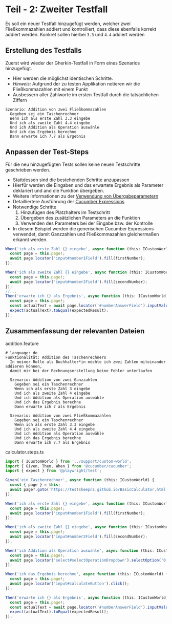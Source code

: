 # Teil - 2: Zweiter Testfall

Es soll ein neuer Testfall hinzugefügt werden, welcher zwei Fließkommazahlen addiert und kontrolliert, dass diese ebenfalls korrekt addiert werden.
Konkret sollen hierbei `3.3` und `4.4` addiert werden

## Erstellung des Testfalls

Zuerst wird wieder der Gherkin-Testfall in Form eines Szenarios hinzugefügt.

* Hier werden die möglichst identischen Schritte.
* _Hinweis:_ Aufgrund der zu testen Applikation notieren wir die Fließkommazahlen mit einem Punkt
* Ausbessern aller Zahlworte im ersten Testfall durch die tatsächlichen Ziffern

````gherkin
Szenario: Addition von zwei Fließkommazahlen
  Gegeben sei ein Taschenrechner
  Wenn ich als erste Zahl 3.3 eingebe
  Und ich als zweite Zahl 4.4 eingebe
  Und ich Addition als Operation auswähle
  Und ich das Ergebnis berechne
  Dann erwarte ich 7.7 als Ergebnis
````

## Anpassen der Test-Steps

Für die neu hinzugefügten Tests sollen keine neuen Testschritte geschrieben werden.

* Stattdessen sind die bestehenden Schritte anzupassen
* Hierfür werden die Eingaben und das erwartete Ergebnis als Parameter deklariert und and die Funktion übergeben.
* Weitere Informationen zu der [Verwendung von Übergabeparametern](https://cucumber.io/docs/cucumber/step-definitions/?lang=javascript)
* Detailliertere Ausführung der [Cucumber Expressions](https://github.com/cucumber/cucumber-expressions#readme)
* Notwendige Schritte
  1. Hinzufügen des Platzhalters im Testschritt
  2. Übergeben des zusätzlichen Parameters an die Funktion
  3. Verwenden des Parameters bei der Eingabe bzw. der Kontrolle
* In diesem Beispiel werden die generischen Cucumber Expressions verwendet, damit Ganzzahlen und Fließkommazahlen gleichermaßen erkannt werden.

````typescript
When('ich als erste Zahl {} eingebe', async function (this: ICustomWorld, firstNumber: string) {
  const page = this.page!;
  await page.locator('input#number1Field').fill(firstNumber);
});

When('ich als zweite Zahl {} eingebe', async function (this: ICustomWorld, secondNumber: string) {
  const page = this.page!;
  await page.locator('input#number2Field').fill(secondNumber);
});
//...
Then('erwarte ich {} als Ergebnis', async function (this: ICustomWorld, expectedResult: string) {
  const page = this.page!;
  const actualText = await page.locator('#numberAnswerField').inputValue();
  expect(actualText).toEqual(expectedResult);
});
````

## Zusammenfassung der relevanten Dateien

addition.feature

````gherkin
# language: de
Funktionalität: Addition des Taschenrechners
  In meiner Rolle als Buchhalter*in möchte ich zwei Zahlen miteinander addieren können,
  damit mir bei der Rechnungserstellung keine Fehler unterlaufen

  Szenario: Addition von zwei Ganzzahlen
    Gegeben sei ein Taschenrechner
    Wenn ich als erste Zahl 3 eingebe
    Und ich als zweite Zahl 4 eingebe
    Und ich Addition als Operation auswähle
    Und ich das Ergebnis berechne
    Dann erwarte ich 7 als Ergebnis

  Szenario: Addition von zwei Fließkommazahlen
    Gegeben sei ein Taschenrechner
    Wenn ich als erste Zahl 3.3 eingebe
    Und ich als zweite Zahl 4.4 eingebe
    Und ich Addition als Operation auswähle
    Und ich das Ergebnis berechne
    Dann erwarte ich 7.7 als Ergebnis
````

calculator.steps.ts

````typescript
import { ICustomWorld } from '../support/custom-world';
import { Given, Then, When } from '@cucumber/cucumber';
import { expect } from '@playwright/test';

Given('ein Taschenrechner', async function (this: ICustomWorld) {
  const { page } = this;
  await page?.goto('https://testsheepnz.github.io/BasicCalculator.html');
});

When('ich als erste Zahl {} eingebe', async function (this: ICustomWorld, firstNumber: string) {
  const page = this.page!;
  await page.locator('input#number1Field').fill(firstNumber);
});

When('ich als zweite Zahl {} eingebe', async function (this: ICustomWorld, secondNumber: string) {
  const page = this.page!;
  await page.locator('input#number2Field').fill(secondNumber);
});

When('ich Addition als Operation auswähle', async function (this: ICustomWorld) {
  const page = this.page!;
  await page.locator('select#selectOperationDropdown').selectOption('0');
});

When('ich das Ergebnis berechne', async function (this: ICustomWorld) {
  const page = this.page!;
  await page.locator('input#calculateButton').click();
});

Then('erwarte ich {} als Ergebnis', async function (this: ICustomWorld, expectedResult: string) {
  const page = this.page!;
  const actualText = await page.locator('#numberAnswerField').inputValue();
  expect(actualText).toEqual(expectedResult);
});
````
